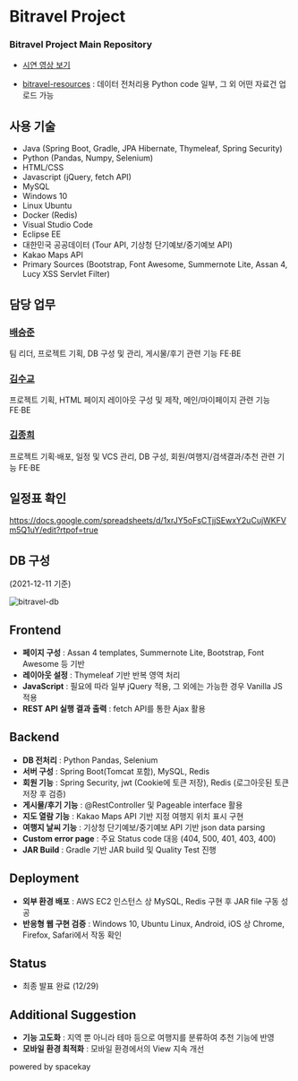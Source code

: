 # Bitravel Project
### Bitravel Project Main Repository

* [시연 영상 보기](https://www.youtube.com/watch?v=Jzt2YoSWCfM)


* [bitravel-resources](https://github.com/bitravel/bitravel-resources) : 데이터 전처리용 Python code 일부, 그 외 어떤 자료건 업로드 가능

## 사용 기술
* Java (Spring Boot, Gradle, JPA Hibernate, Thymeleaf, Spring Security)
* Python (Pandas, Numpy, Selenium)
* HTML/CSS
* Javascript (jQuery, fetch API)
* MySQL
* Windows 10
* Linux Ubuntu
* Docker (Redis)
* Visual Studio Code
* Eclipse EE
* 대한민국 공공데이터 (Tour API, 기상청 단기예보/중기예보 API)
* Kakao Maps API
* Primary Sources (Bootstrap, Font Awesome, Summernote Lite, Assan 4, Lucy XSS Servlet Filter)

## 담당 업무
### [배승준](https://github.com/seungjunbae)
팀 리더, 프로젝트 기획, DB 구성 및 관리, 게시물/후기 관련 기능 FE·BE

### [김수교](https://github.com/holydonkey2)
프로젝트 기획, HTML 페이지 레이아웃 구성 및 제작, 메인/마이페이지 관련 기능 FE·BE

### [김종희](https://github.com/spacekay)
프로젝트 기획·배포, 일정 및 VCS 관리, DB 구성, 회원/여행지/검색결과/추천 관련 기능 FE·BE


## 일정표 확인
https://docs.google.com/spreadsheets/d/1xrJY5oFsCTjjSEwxY2uCujWKFVm5Q1uY/edit?rtpof=true

## DB 구성
(2021-12-11 기준)

![bitravel-db](https://blog.kakaocdn.net/dn/kK0nW/btrnBMlCXOl/PU5sPBTAVrTm2E5ZUUuQk0/img.png)

## Frontend
* __페이지 구성__ : Assan 4 templates, Summernote Lite, Bootstrap, Font Awesome 등 기반
* __레이아웃 설정__ : Thymeleaf 기반 반복 영역 처리
* __JavaScript__ : 필요에 따라 일부 jQuery 적용, 그 외에는 가능한 경우 Vanilla JS 적용
* __REST API 실행 결과 출력__ : fetch API를 통한 Ajax 활용

## Backend
* __DB 전처리__ : Python Pandas, Selenium
* __서버 구성__ : Spring Boot(Tomcat 포함), MySQL, Redis
* __회원 기능__ : Spring Security, jwt (Cookie에 토큰 저장), Redis (로그아웃된 토큰 저장 후 검증)
* __게시물/후기 기능__ : @RestController 및 Pageable interface 활용
* __지도 열람 기능__ : Kakao Maps API 기반 지정 여행지 위치 표시 구현
* __여행지 날씨 기능__ : 기상청 단기예보/중기예보 API 기반 json data parsing
* __Custom error page__ : 주요 Status code 대응 (404, 500, 401, 403, 400)
* __JAR Build__ : Gradle 기반 JAR build 및 Quality Test 진행

## Deployment
* __외부 환경 배포__ : AWS EC2 인스턴스 상 MySQL, Redis 구현 후 JAR file 구동 성공
* __반응형 웹 구현 검증__ : Windows 10, Ubuntu Linux, Android, iOS 상 Chrome, Firefox, Safari에서 작동 확인

## Status
* 최종 발표 완료 (12/29)

## Additional Suggestion
* __기능 고도화__ : 지역 뿐 아니라 테마 등으로 여행지를 분류하여 추천 기능에 반영
* __모바일 환경 최적화__ : 모바일 환경에서의 View 지속 개선

powered by spacekay 
